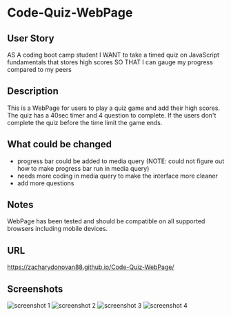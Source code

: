 # Code-Quiz-WebPage

## User Story

AS A coding boot camp student
I WANT to take a timed quiz on JavaScript fundamentals that stores high scores
SO THAT I can gauge my progress compared to my peers

## Description
This is a WebPage for users to play a quiz game and add their high scores. The quiz has a 40sec timer and 4 question to complete.
If the users don't complete the quiz before the time limit the game ends. 

## What could be changed
- progress bar could be added to media query (NOTE: could not figure out how to make progress bar run in media query)
- needs more coding in media query to make the interface more cleaner
- add more questions

## Notes
WebPage has been tested and should be compatible on all supported browsers including mobile devices.

## URL
https://zacharydonovan88.github.io/Code-Quiz-WebPage/

## Screenshots
![screenshot 1](https://user-images.githubusercontent.com/109838413/193415697-3d4c7791-ff37-4e33-8134-4b795d09d53f.PNG)
![screenshot 2](https://user-images.githubusercontent.com/109838413/193415702-8ec440c1-7b1a-419c-8285-a8d40ae559c9.PNG)
![screenshot 3](https://user-images.githubusercontent.com/109838413/193415706-eed961ff-dee7-428a-ac96-69ff87c5ef2a.PNG)
![screenshot 4](https://user-images.githubusercontent.com/109838413/193415711-1535dbef-c273-4d96-81ec-5481c57773b0.PNG)
